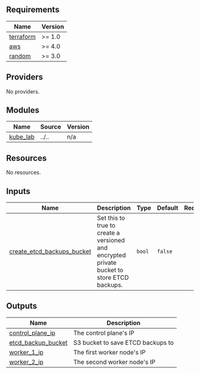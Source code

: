 <!-- BEGINNING OF PRE-COMMIT-TERRAFORM DOCS HOOK -->
## Requirements

| Name | Version |
|------|---------|
| <a name="requirement_terraform"></a> [terraform](#requirement\_terraform) | >= 1.0 |
| <a name="requirement_aws"></a> [aws](#requirement\_aws) | >= 4.0 |
| <a name="requirement_random"></a> [random](#requirement\_random) | >= 3.0 |

## Providers

No providers.

## Modules

| Name | Source | Version |
|------|--------|---------|
| <a name="module_kube_lab"></a> [kube\_lab](#module\_kube\_lab) | ../.. | n/a |

## Resources

No resources.

## Inputs

| Name | Description | Type | Default | Required |
|------|-------------|------|---------|:--------:|
| <a name="input_create_etcd_backups_bucket"></a> [create\_etcd\_backups\_bucket](#input\_create\_etcd\_backups\_bucket) | Set this to true to create a versioned and encrypted private bucket to store ETCD backups. | `bool` | `false` | no |

## Outputs

| Name | Description |
|------|-------------|
| <a name="output_control_plane_ip"></a> [control\_plane\_ip](#output\_control\_plane\_ip) | The control plane's IP |
| <a name="output_etcd_backup_bucket"></a> [etcd\_backup\_bucket](#output\_etcd\_backup\_bucket) | S3 bucket to save ETCD backups to |
| <a name="output_worker_1_ip"></a> [worker\_1\_ip](#output\_worker\_1\_ip) | The first worker node's IP |
| <a name="output_worker_2_ip"></a> [worker\_2\_ip](#output\_worker\_2\_ip) | The second worker node's IP |
<!-- END OF PRE-COMMIT-TERRAFORM DOCS HOOK -->
